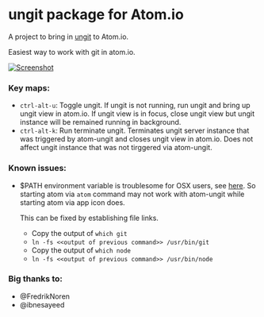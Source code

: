 # ungit package for Atom.io

A project to bring in [ungit](https://github.com/FredrikNoren/ungit) to Atom.io.

Easiest way to work with git in atom.io.

[![Screenshot](https://raw.githubusercontent.com/codingtwinky/atom-ungit/master/screenshot.png)](http://youtu.be/hkBVAi3oKvo)


### Key maps:
* `ctrl-alt-u`: Toggle ungit. If ungit is not running, run ungit and bring up ungit view in atom.io.  If ungit view is in focus, close ungit view but ungit instance will be remained running in background.
* `ctrl-alt-k`: Run terminate ungit. Terminates ungit server instance that was triggered by atom-ungit and closes ungit view in atom.io.  Does not affect ungit instance that was not tirggered via atom-ungit.

### Known issues:
* $PATH environment variable is troublesome for OSX users, see [here](https://github.com/joyent/node/issues/3911).  So starting atom via `atom` command may not work with atom-ungit while starting atom via app icon does.  

  This can be fixed by establishing file links.
  *  Copy the output of `which git`
  *  `ln -fs <<output of previous command>> /usr/bin/git`
  *  Copy the output of `which node`
  *  `ln -fs <<output of previous command>> /usr/bin/node`

### Big thanks to:
* @FredrikNoren
* @ibnesayeed

